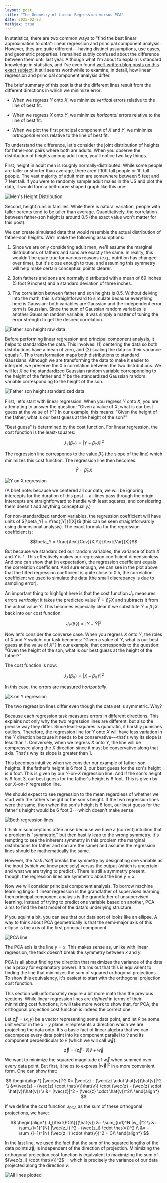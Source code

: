 ```yaml
---
layout: post
title: "The Geometry of Linear Regression versus PCA"
date: 2025-02-23
mathjax: true
---
```


In statistics, there are two common ways to "find the best linear approximation to data":
linear regression and principal component analysis. However, they are quite different---having distinct assumptions, use cases,
and geometric properties. I remained subtly confused about the difference between them until last year. Although what I'm about to 
explain is standard knowledge in statistics, and I've even found
[well-written blog posts on this exact subject](https://shankarmsy.github.io/posts/pca-vs-lr.html),
it still seems worthwhile to examine, in detail, how linear regression and principal component analysis differ.

The brief summary of this post is that the different lines result from the different directions in which we minimize error:

* When we regress $Y$ onto $X$, we minimize *vertical* errors relative to the line of best fit.

* When we regress $X$ onto $Y$, we minimize *horizontal* errors relative to the line of best fit.

* When we plot the first principal component of $X$ and $Y$, we minimize *orthogonal* errors relative to
the line of best fit.

To understand the difference, let's consider the joint distribution of heights for father-son pairs where both are adults. 
When you observe the distribution of heights among adult men, you'll notice two key things.

First, height in adult men is roughly normally-distributed. While some people are taller or shorter than average, 
there aren't 10ft tall people or 1ft tall people. The vast majority of adult men are somewhere between 5 feet and 7 feet tall. 
If you were to randomly sample adult males in the US and plot the data, it would form a bell-curve shaped graph like this one:

![Men's Height Distribution](/assets/geometry-pca-regression/men-height-distribution.png)

Second, height runs in families. While there is natural variation, people with taller parents tend to be taller than average. 
Quantitatively, the correlation between father-son height is around 0.5 (the exact value won't matter for this post). 


We can create simulated data that would resemble the actual distribution of father-son heights. 
We'll make the following assumptions:

1. Since we are only considering adult men, we'll assume the marginal distributions of fathers and sons are exactly the same. 
In reality, this wouldn't be *quite* true for various reasons (e.g., nutrition has changed over time), 
but it's close enough to true, and assuming this symmetry will help make certain conceptual points clearer.

2. Both fathers and sons are normally distributed with a mean of 69 inches (5 foot 9 inches) and a standard deviation of three inches.

3. The correlation between father and son heights is 0.5. Without delving into the math, 
this is straightforward to simulate because everything here is Gaussian: both variables are Gaussian and the independent error term is 
Gaussian. Since the sum of Gaussian random variables is another Gaussian random variable, it was simply a matter of tuning the error 
strength to get the desired correlation.

![Father son height raw data](/assets/geometry-pca-regression/father-son-height-raw-data.png)

Before performing linear regression and principal component analysis, it helps to standardize the data. 
This involves: (1) centering the data so both distributions have a mean of zero, and 
(2) scaling the data so their variance equals 1. This transformation maps both distributions to standard Gaussians. 
Although we are transforming the data to make it easier to interpret, we preserve the 0.5 correlation between the two distributions.
We will let $X$ be the standardized Gaussian random variable corresponding to the height of the father 
and $Y$ be the standardized Gaussian random variable corresponding to the height of the son.

![Father son height standardized data](/assets/geometry-pca-regression/father-son-height-standardized-data.png)

First, let's start with linear regression. When you regress $Y$ onto $X$, 
you are attempting to answer the question: "Given a value of $X$, what is our best guess at the value of $Y$"? 
In our example, this means: "Given the height of the father, what is our best guess at the height of the son?"

"Best guess" is determined by the cost function. For linear regression, the cost function is the least-squares:

$$J_Y(\beta_Y) = |Y - \beta_Y X|^2$$

The regression line corresponds to the value $\hat{\beta}_Y$ (the slope of the line) which minimizes this cost function. 
The regression line then becomes: 

$$\hat{Y} = \hat{\beta}_Y X$$

![Y on X regression](/assets/geometry-pca-regression/y-on-x-regression.png)

(A brief note: because we centered all our data, we will be ignoring intercepts for the duration of this 
post---all lines pass through the origin. Intercepts are straightforward to handle with least squares, 
and considering them doesn't add anything conceptually.)

For non-standardized random variables, the regression coefficient will have units of 
$[\beta_Y] = \frac{[Y]}{[X]}$ (this can be seen straightforwardly using dimensional analysis). 
The exact formula for the regression coefficient is:

$$\beta_Y = \frac{\text{Cov}(X,Y)}{\text{Var}(X)}$$

But because we standardized our random variables, the variance of both $X$ and $Y$ is 1. 
This effectively makes our regression coefficient dimensionless. And one can show that (in expectation), 
the regression coefficient equals the correlation coefficient. 
And sure enough, we can see in the plot above that the fitted regression coefficient is quite close to 0.5, 
the correlation coefficient we used to simulate the data 
(the small discrepancy is due to sampling error).

An important thing to highlight here is that the cost function $J_Y$ measures errors *vertically*: 
it takes the predicted value $\hat{Y} = \hat{\beta}_Y X$ and subtracts it from the actual value $Y$. 
This becomes especially clear if we substitute $\hat{Y} = \hat{\beta}_Y X$ back into our cost function:

$$J_Y(\hat{\beta}_Y) = |Y - \hat{Y}|^2$$

Now let's consider the converse case. When you regress $X$ onto $Y$, the roles of $X$ and $Y$ switch: 
our task becomes: "Given a value of $Y$, what is our best guess at the value of $X$"? In our example, 
that corresponds to the question: "Given the height of the son, what is our best guess at the height of the father?"

The cost function is now:

$$J_X(\beta_X) = |X - \beta_X Y|^2$$

In this case, the errors are measured *horizontally*.

![X on Y regression](/assets/geometry-pca-regression/x-on-y-regression.png)

The two regression lines differ even though the data set is symmetric. Why?

Because each regression task measures errors in different directions. This explains not only why the two regression lines are different, 
but also the precise way they differ. Since least-squares is quadratic, it harshly punishes outliers. 
Therefore, the regression line for $Y$ onto $X$ will have less variation in the $Y$ direction 
because it needs to be conservative---that's why its slope is less than 1. 
Conversely, when we regress $X$ onto $Y$, the line will be compressed along the $X$ direction since it must be conservative along that axis. 
That's why its slope is greater than 1.

This becomes intuitive when we consider our example of father-son heights. 
If the father's height is 6 foot 3, our best guess for the son's height is 6 foot. This is given by our $Y$-on-$X$ regression line.
And if the son's height is 6 foot 3, our best guess for the father's height is 6 foot. This is given by our $X$-on-$Y$ regression line.

We should expect to see regression to the mean regardless of whether we start with the father's height or the son's height.
If the two regression lines were the same, then when the son's height is 6 foot, 
our best guess for the father's height would be 6 foot 3---which doesn't make sense.

![Both regression lines](/assets/geometry-pca-regression/both-regression-lines.png)

I think misconceptions often arise because we have a (correct) intuition that a problem is "symmetric," 
but then hastily leap to the wrong symmetry. It's tempting to see the inherent symmetry in this problem 
(the marginal distributions for father and son are the same) and assume the regression lines should be mathematically the same.

However, the *task itself* breaks the symmetry by designating one variable as the input (which we know precisely) 
versus the output (which is uncertain and what we are trying to predict). 
There is still a symmetry present, though: the regression lines are symmetric about the line $y = x$.

Now we will consider principal component analysis. To borrow machine learning lingo: 
If linear regression is the grandfather of supervised learning, then principal
component analysis is the grandfather of unsupervised learning. Instead of trying to predict one variable based on another, PCA
aims to find the best model of the data's underlying structure.

If you squint a bit, you can see that our data sort of looks like an ellipse. 
A way to think about PCA geometrically is that the semi-major axis of this ellipse is the axis of the first principal component.

![PCA line](/assets/geometry-pca-regression/pca-line.png)

The PCA axis is the line $y = x$. This makes sense as, unlike with linear regression, the task doesn't
break the symmetry between $x$ and $y$.

PCA is all about finding the direction that maximizes the variance of the data (as a proxy for explanatory power).
It turns out that this is equivalent to finding the line that minimizes the sum of squared orthogonal projections. To show this
equivalency, it's easiest to start with the orthogonal projection cost function. 

This section will unfortunately require a bit more math than the previous sections. While linear regression lines are
*defined* in terms of their minimizing cost functions, it will take more work to show that, for PCA, 
the orthogonal projection cost function is indeed the correct one.

Let $\vec{z} = (x,y)$ be a vector representing some data point, and let $\hat{v}$ be some unit vector in the $x-y$ plane. $\hat{v}$
represents a direction which we are projecting the data onto.
It's a basic fact of linear algebra that we can decompose every data point into its component parallel to $\hat{v}$ and its component perpendicular
to $\hat{v}$ (which we will call $\vec{w}$):

$$\vec{z} = (\vec{z} \cdot \hat{v}) \hat{v} + \vec{w}$$


We want to minimize the squared magnitude of $\vec{w}$ when summed over every data point. But first, it helps to express
$|\vec{w}|^2$ in a more convenient form. One can show that:

$$
\begin{align*}
|\vec{w}|^2 &= |\vec{z} - (\vec{z} \cdot \hat{v})\hat{v}|^2 \\
&=(\vec{z} - (\vec{z} \cdot \hat{v})\hat{v}) \cdot (\vec{z} - (\vec{z} \cdot \hat{v})\hat{v}) \\
&= |\vec{z}|^2 - (\vec{z} \cdot \hat{v})^2\\
\end{align*}
$$

If we define the cost function $J_{\text{PCA}}$ as the sum of these orthogonal projections, we have:

$$
\begin{align*}
J_{\text{PCA}}(\hat{v}) &= \sum_{i=1}^N |w_i|^2 \\
&= \sum_{i=1}^{N} |\vec{z_i}|^2 - (\vec{z_i} \cdot \hat{v})^2 \\
&= - \sum_{i=1}^{N} (\vec{z_i} \cdot \hat{v})^2 + C\\
\end{align*}
$$

In the last line, we used the fact that the sum of the squared lengths of the data points $\vec{z} _i$ is independent of the direction of projection.
Minimizing the orthogonal projection cost function is equivalent to maximizing the sum of $(\vec{z_i} \cdot \hat{v})^2$---which is precisely
the variance of our data projected along the direction $\hat{v}$.

![All lines plotted](/assets/geometry-pca-regression/all-lines-plotted.png)
